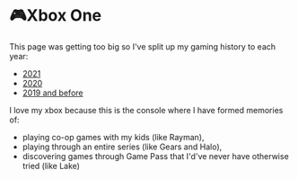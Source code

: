 # 🎮Xbox One

This page was getting too big so I've split up my gaming history to each year:

- [2021](2021.md)
- [2020](2020.md)
- [2019 and before](2019-and-before.md)

I love my xbox because this is the console where I have formed memories of:

- playing co-op games with my kids (like Rayman),
- playing through an entire series (like Gears and Halo),
- discovering games through Game Pass that I'd've never have otherwise tried (like Lake)
